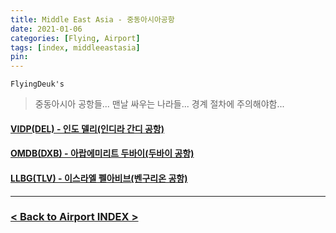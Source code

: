 ```yaml
---
title: Middle East Asia - 중동아시아공항
date: 2021-01-06
categories: [Flying, Airport]
tags: [index, middleeastasia]
pin:
---
```


`FlyingDeuk's`
>중동아시아 공항들... 맨날 싸우는 나라들... 경계 절차에 주의해야함...<br>


#### [VIDP(DEL) - 인도 델리(인디라 간디 공항)](/posts/VIDP-DEL/)

#### [OMDB(DXB) - 아랍에미리트 두바이(두바이 공항)](/posts/OMDB-DXB/)

#### [LLBG(TLV) - 이스라엘 펠아비브(벤구리온 공항)](/posts/LLBG-TLV/)

---------

### [< Back to Airport INDEX >](/categories/airport/)

